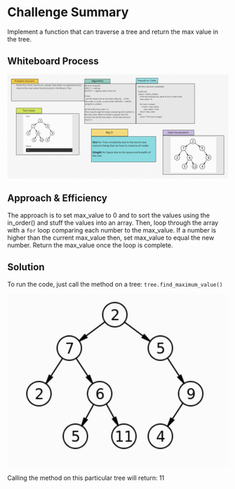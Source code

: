 # Challenge Summary
Implement a function that can traverse a tree and return the max value in the tree.

## Whiteboard Process
![find_max()](tree_max.png)

## Approach & Efficiency
The approach is to set max_value to 0 and to sort the values using the in_order() and stuff the values into an array.
Then, loop through the array with a `for` loop comparing each number to the max_value. If a number is higher than the
current max_value then, set max_value to equal the new number. Return the max_value once the loop is complete.

## Solution
To run the code, just call the method on a tree:
`tree.find_maximum_value()`

![Tree Visual](Tree_viz.png)

Calling the method on this particular tree will return: 11
